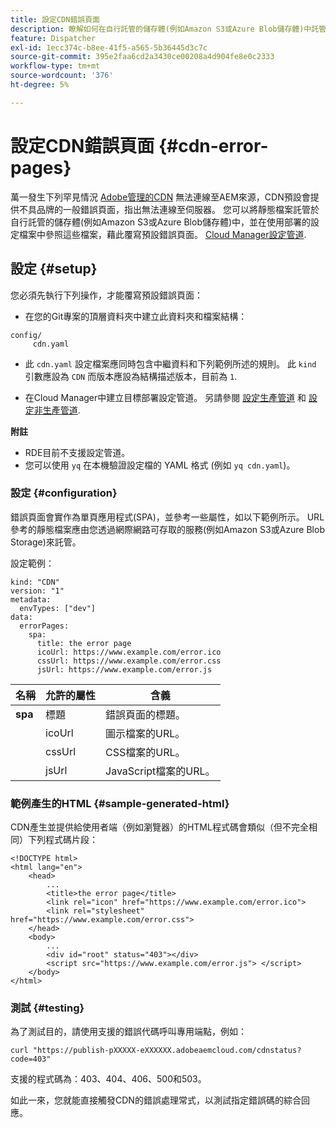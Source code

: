 ```yaml
---
title: 設定CDN錯誤頁面
description: 瞭解如何在自行託管的儲存體(例如Amazon S3或Azure Blob儲存體)中託管靜態檔案，並在使用Cloud Manager設定管道部署的設定檔案中參照這些檔案，以覆寫預設錯誤頁面。
feature: Dispatcher
exl-id: 1ecc374c-b8ee-41f5-a565-5b36445d3c7c
source-git-commit: 395e2faa6cd2a3430ce00208a4d904fe8e0c2333
workflow-type: tm+mt
source-wordcount: '376'
ht-degree: 5%

---
```


# 設定CDN錯誤頁面 {#cdn-error-pages}

萬一發生下列罕見情況 [Adobe管理的CDN](/help/implementing/dispatcher/cdn.md#aem-managed-cdn) 無法連線至AEM來源，CDN預設會提供不具品牌的一般錯誤頁面，指出無法連線至伺服器。 您可以將靜態檔案託管於自行託管的儲存體(例如Amazon S3或Azure Blob儲存體)中，並在使用部署的設定檔案中參照這些檔案，藉此覆寫預設錯誤頁面。 [Cloud Manager設定管道](/help/implementing/cloud-manager/configuring-pipelines/introduction-ci-cd-pipelines.md#config-deployment-pipeline).

## 設定 {#setup}

您必須先執行下列操作，才能覆寫預設錯誤頁面：

* 在您的Git專案的頂層資料夾中建立此資料夾和檔案結構：

```
config/
     cdn.yaml
```

* 此 `cdn.yaml` 設定檔案應同時包含中繼資料和下列範例所述的規則。 此 `kind` 引數應設為 `CDN` 而版本應設為結構描述版本，目前為 `1`.

* 在Cloud Manager中建立目標部署設定管道。 另請參閱 [設定生產管道](/help/implementing/cloud-manager/configuring-pipelines/configuring-production-pipelines.md) 和 [設定非生產管道](/help/implementing/cloud-manager/configuring-pipelines/configuring-non-production-pipelines.md).

**附註**

* RDE目前不支援設定管道。
* 您可以使用 `yq` 在本機驗證設定檔的 YAML 格式 (例如 `yq cdn.yaml`)。

### 設定 {#configuration}

錯誤頁面會實作為單頁應用程式(SPA)，並參考一些屬性，如以下範例所示。  URL參考的靜態檔案應由您透過網際網路可存取的服務(例如Amazon S3或Azure Blob Storage)來託管。

設定範例：

```
kind: "CDN"
version: "1"
metadata:
  envTypes: ["dev"]
data:
  errorPages:
    spa:
      title: the error page
      icoUrl: https://www.example.com/error.ico
      cssUrl: https://www.example.com/error.css
      jsUrl: https://www.example.com/error.js
```

| 名稱 | 允許的屬性 | 含義 |
|-----------|--------------------------|-------------|
| **spa** | 標題 | 錯誤頁面的標題。 |
|     | icoUrl | 圖示檔案的URL。 |
|     | cssUrl | CSS檔案的URL。 |
|     | jsUrl | JavaScript檔案的URL。 |

### 範例產生的HTML {#sample-generated-html}

CDN產生並提供給使用者端（例如瀏覽器）的HTML程式碼會類似（但不完全相同）下列程式碼片段：

```
<!DOCTYPE html>
<html lang="en">
    <head>
        ...
        <title>the error page</title>
        <link rel="icon" href="https://www.example.com/error.ico">
        <link rel="stylesheet" href="https://www.example.com/error.css">
    </head>
    <body>
        ...
        <div id="root" status="403"></div>
        <script src="https://www.example.com/error.js"> </script>
    </body>
</html>
```

### 測試 {#testing}

為了測試目的，請使用支援的錯誤代碼呼叫專用端點，例如：

```
curl "https://publish-pXXXXX-eXXXXXX.adobeaemcloud.com/cdnstatus?code=403"
```

支援的程式碼為：403、404、406、500和503。

如此一來，您就能直接觸發CDN的錯誤處理常式，以測試指定錯誤碼的綜合回應。
